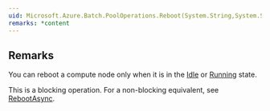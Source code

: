 ```yaml
---  
uid: Microsoft.Azure.Batch.PoolOperations.Reboot(System.String,System.String,System.Nullable{Microsoft.Azure.Batch.Common.ComputeNodeRebootOption},System.Collections.Generic.IEnumerable{Microsoft.Azure.Batch.BatchClientBehavior})  
remarks: *content  
---  
```

  
## Remarks  
 You can reboot a compute node only when it is in the [Idle](assetId:///T:Microsoft.Azure.Batch.Common.ComputeNodeState?qualifyHint=False&autoUpgrade=True) or [Running](assetId:///T:Microsoft.Azure.Batch.Common.ComputeNodeState?qualifyHint=False&autoUpgrade=True) state.  
  
 This is a blocking operation. For a non-blocking equivalent, see [RebootAsync](assetId:///M:Microsoft.Azure.Batch.PoolOperations.RebootAsync(System.String,System.String,System.Nullable{Microsoft.Azure.Batch.Common.ComputeNodeRebootOption},System.Collections.Generic.IEnumerable{Microsoft.Azure.Batch.BatchClientBehavior},System.Threading.CancellationToken)?qualifyHint=False&autoUpgrade=True).